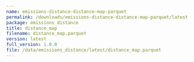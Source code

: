 ```yaml
---
name: emissions-distance-distance-map-parquet
permalink: /downloads/emissions-distance-distance-map-parquet/latest
package: emissions_distance
title: distance_map
filename: distance_map.parquet
version: latest
full_version: 1.0.0
file: /data/emissions_distance/latest/distance_map.parquet
---
```

